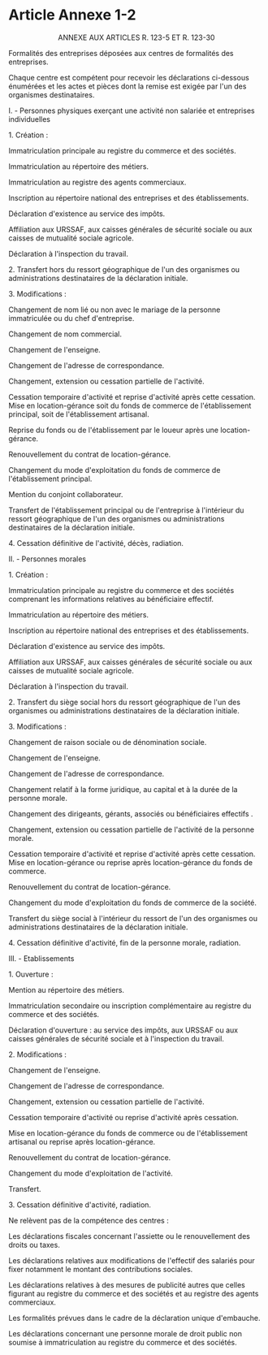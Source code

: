 # Article Annexe 1-2

<p align='center'>ANNEXE AUX ARTICLES R. 123-5 ET R. 123-30</p><p>Formalités des entreprises déposées aux centres de formalités des entreprises.</p><p>Chaque centre est compétent pour recevoir les déclarations ci-dessous énumérées et les actes et pièces dont la remise est exigée par l'un des organismes destinataires.</p><p>I. - Personnes physiques exerçant une activité non salariée et entreprises individuelles</p><p>1. Création :</p><p>Immatriculation principale au registre du commerce et des sociétés.</p><p>Immatriculation au répertoire des métiers.</p><p>Immatriculation au registre des agents commerciaux.</p><p>Inscription au répertoire national des entreprises et des établissements.</p><p>Déclaration d'existence au service des impôts.</p><p>Affiliation aux URSSAF, aux caisses générales de sécurité sociale ou aux caisses de mutualité sociale agricole.</p><p>Déclaration à l'inspection du travail.</p><p>2. Transfert hors du ressort géographique de l'un des organismes ou administrations destinataires de la déclaration initiale.</p><p>3. Modifications :</p><p>Changement de nom lié ou non avec le mariage de la personne immatriculée ou du chef d'entreprise.</p><p>Changement de nom commercial.</p><p>Changement de l'enseigne.</p><p>Changement de l'adresse de correspondance.</p><p>Changement, extension ou cessation partielle de l'activité.</p><p>Cessation temporaire d'activité et reprise d'activité après cette cessation. Mise en location-gérance soit du fonds de commerce de l'établissement principal, soit de l'établissement artisanal.</p><p>Reprise du fonds ou de l'établissement par le loueur après une location-gérance.</p><p>Renouvellement du contrat de location-gérance.</p><p>Changement du mode d'exploitation du fonds de commerce de l'établissement principal.</p><p>Mention du conjoint collaborateur.</p><p>Transfert de l'établissement principal ou de l'entreprise à l'intérieur du ressort géographique de l'un des organismes ou administrations destinataires de la déclaration initiale.</p><p>4. Cessation définitive de l'activité, décès, radiation.</p><p>II. - Personnes morales</p><p>1. Création :</p><p>Immatriculation principale au registre du commerce et des sociétés comprenant les informations relatives au bénéficiaire effectif.</p><p>Immatriculation au répertoire des métiers.</p><p>Inscription au répertoire national des entreprises et des établissements.</p><p>Déclaration d'existence au service des impôts.</p><p>Affiliation aux URSSAF, aux caisses générales de sécurité sociale ou aux caisses de mutualité sociale agricole.</p><p>Déclaration à l'inspection du travail.</p><p>2. Transfert du siège social hors du ressort géographique de l'un des organismes ou administrations destinataires de la déclaration initiale.</p><p>3. Modifications :</p><p>Changement de raison sociale ou de dénomination sociale.</p><p>Changement de l'enseigne.</p><p>Changement de l'adresse de correspondance.</p><p>Changement relatif à la forme juridique, au capital et à la durée de la personne morale.</p><p>Changement des dirigeants, gérants, associés ou bénéficiaires effectifs .</p><p>Changement, extension ou cessation partielle de l'activité de la personne morale.</p><p>Cessation temporaire d'activité et reprise d'activité après cette cessation. Mise en location-gérance ou reprise après location-gérance du fonds de commerce.</p><p>Renouvellement du contrat de location-gérance.</p><p>Changement du mode d'exploitation du fonds de commerce de la société.</p><p>Transfert du siège social à l'intérieur du ressort de l'un des organismes ou administrations destinataires de la déclaration initiale.</p><p>4. Cessation définitive d'activité, fin de la personne morale, radiation.</p><p>III. - Etablissements</p><p>1. Ouverture :</p><p>Mention au répertoire des métiers.</p><p>Immatriculation secondaire ou inscription complémentaire au registre du commerce et des sociétés.</p><p>Déclaration d'ouverture : au service des impôts, aux URSSAF ou aux caisses générales de sécurité sociale et à l'inspection du travail.</p><p>2. Modifications :</p><p>Changement de l'enseigne.</p><p>Changement de l'adresse de correspondance.</p><p>Changement, extension ou cessation partielle de l'activité.</p><p>Cessation temporaire d'activité ou reprise d'activité après cessation.</p><p>Mise en location-gérance du fonds de commerce ou de l'établissement artisanal ou reprise après location-gérance.</p><p>Renouvellement du contrat de location-gérance.</p><p>Changement du mode d'exploitation de l'activité.</p><p>Transfert.</p><p>3. Cessation définitive d'activité, radiation.</p><p>Ne relèvent pas de la compétence des centres :</p><p>Les déclarations fiscales concernant l'assiette ou le renouvellement des droits ou taxes.</p><p>Les déclarations relatives aux modifications de l'effectif des salariés pour fixer notamment le montant des contributions sociales.</p><p>Les déclarations relatives à des mesures de publicité autres que celles figurant au registre du commerce et des sociétés et au registre des agents commerciaux.</p><p>Les formalités prévues dans le cadre de la déclaration unique d'embauche.</p><p>Les déclarations concernant une personne morale de droit public non soumise à immatriculation au registre du commerce et des sociétés.</p>